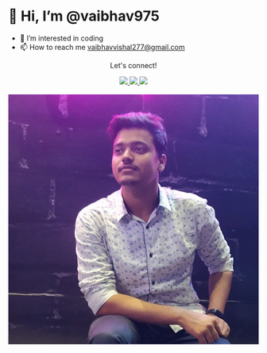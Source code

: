 # 👋 Hi, I’m @vaibhav975
- 👀 I’m interested in coding
- 📫 How to reach me vaibhavvishal277@gmail.com 

<div align="center">
<p align="center">Let's connect!</p>

<a target ="blank" href="https://www.instagram.com/vaibhav_rankwar/">
    <img src="https://img.shields.io/badge/Instagram-E4405F?style=for-the-badge&logo=instagram&logoColor=white" />
</a>

<a  target ="blank" href="https://www.linkedin.com/in/vaibhav-vishal-a222891b2/">
    <img src="https://img.shields.io/badge/linkedin-%230077B5.svg?&style=for-the-badge&logo=linkedin&logoColor=white" />
</a>

<a  target ="blank" href="https://www.facebook.com/vaibhav.rankwar.1/">
    <img src="https://img.shields.io/badge/Facebook-1877F2?style=for-the-badge&logo=facebook&logoColor=white" />
</a>
<br><br>   
<img src="/me.jfif" height="auto">
  
</div>

<!---
vaibhav975/vaibhav975 is a ✨ special ✨ repository because its `README.md` (this file) appears on your GitHub profile.
You can click the Preview link to take a look at your changes.
--->
